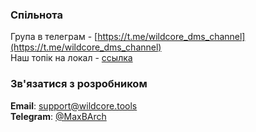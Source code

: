 ### Спільнота     
Група в телеграм - [https://t.me/wildcore_dms_channel](https://t.me/wildcore_dms_channel)     
Наш топік на локал - [ссылка](https://local.com.ua/forum/topic/120934-wildcoredms-%D1%83%D1%82%D0%B8%D0%BB%D0%B8%D1%82%D0%B0-%D0%B4%D0%BB%D1%8F-%D0%BC%D0%BE%D0%BD%D0%B8%D1%82%D0%BE%D1%80%D0%B8%D0%BD%D0%B3%D0%B0%D0%B4%D0%B8%D0%B0%D0%B3%D0%BD%D0%BE%D1%81%D1%82%D0%B8%D0%BA%D0%B8-%D0%BE%D0%BB%D1%82%D0%BE%D0%B2-%D1%81%D0%B2%D0%B8%D1%82%D1%87%D0%B5%D0%B9-%D0%B8-%D1%80%D0%BE%D1%83%D1%82%D0%B5%D1%80%D0%BE%D0%B2)    


### Зв'язатися з розробником    
**Email**: [support@wildcore.tools](mailto:support@wildcore.tool)     
**Telegram**: [@MaxBArch](https://t.me/MaxBArch)

